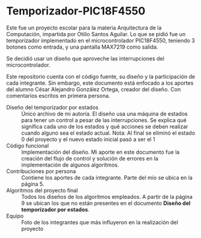 # Temporizador-PIC18F4550

Este fue un proyecto escolar para la materia Arquitectura de la Computación, impartida por Otilio Santos Aguilar.
Lo que se pidió fue un temporizador implementado en el microcontrolador PIC18F4550, teniendo 3 botones
como entrada, y una pantalla MAX7219 como salida.
<p>
Se decidió usar un diseño que aproveche las interrupciones del microcontrolador.
<p>
Este repositorio cuenta con el código fuente, su diseño y la participación de cada integrante.
Sin embargo, este documento está enfocado a los aportes del alumno César Alejandro González Ortega, creador
del diseño. Con comentarios escritos en primera persona.
<dl>
<dt>Diseño del temporizador por estados</dt>
<dd>
Único archivo de mi autoría. El diseño usa una máquina de estados para tener un control
a pesar de las interrupciones. Se explica qué significa cada uno de los estados y qué acciones
se deben realizar cuando alguno sea el estado actual. Nota: Al final se eliminó el estado 0 del proyecto
  y el nuevo estado inicial pasó a ser el 1
</dd>

<dt>Código funcional</dt>
<dd>Implementación del diseño. Mi aporte en este documento fue la creación del flujo de control
y solución de errores en la implementación de algunos algoritmos.</dd>

<dt>Contribuciones por persona</dt>
<dd>Contiene los aportes de cada integrante. Parte del mío se ubica en la página 5.</dd>

<dt>Algoritmos del proyecto final</dt>
<dd>Todos los diseños de los algoritmos empleados. A partir de la página 9
se ubican los que no están presentes en el documento <b>Diseño del
temporizador por estados</b>.</dd>

<dt>Equipo</dt>
<dd>Foto de los integrantes que más influyeron en la realización del proyecto</dd>
</dl>
